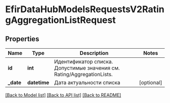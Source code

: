 # EfirDataHubModelsRequestsV2RatingAggregationListRequest

## Properties
Name | Type | Description | Notes
------------ | ------------- | ------------- | -------------
**id** | **int** | Идентификатор списка. Допустимые значения см. Rating/AggregationLists. | 
**_date** | **datetime** | Дата актуальности списка | [optional] 

[[Back to Model list]](../README.md#documentation-for-models) [[Back to API list]](../README.md#documentation-for-api-endpoints) [[Back to README]](../README.md)

